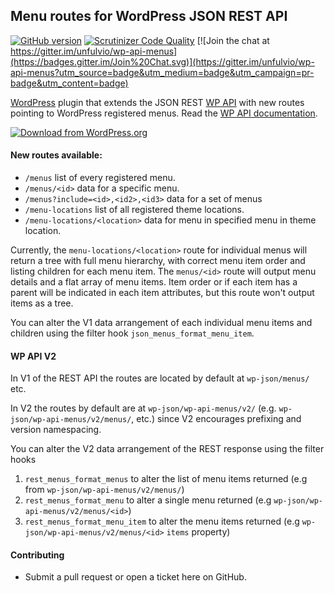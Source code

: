 ## Menu routes for WordPress JSON REST API

[![GitHub version](https://badge.fury.io/gh/unfulvio%2Fwp-api-menus.svg)](http://badge.fury.io/gh/unfulvio%2Fwp-api-menus)
[![Scrutinizer Code Quality](https://scrutinizer-ci.com/g/unfulvio/wp-api-menus/badges/quality-score.png?b=master)](https://scrutinizer-ci.com/g/unfulvio/wp-api-menus/?branch=master)
[![Join the chat at https://gitter.im/unfulvio/wp-api-menus](https://badges.gitter.im/Join%20Chat.svg)](https://gitter.im/unfulvio/wp-api-menus?utm_source=badge&utm_medium=badge&utm_campaign=pr-badge&utm_content=badge)

[WordPress](http://www.wordpress.org/) plugin that extends the JSON REST [WP API](https://github.com/WP-API/WP-API) with new routes pointing to WordPress registered menus. Read the [WP API documentation](http://wp-api.org/).

[![Download from WordPress.org](https://github.com/unfulvio/wp-api-menus/blob/master/assets/wordpress-download-btn.png)](https://wordpress.org/plugins/wp-api-menus/)

#### New routes available:

- `/menus` list of every registered menu.
- `/menus/<id>` data for a specific menu.
- `/menus?include=<id>,<id2>,<id3>` data for a set of menus
- `/menu-locations` list of all registered theme locations.
- `/menu-locations/<location>` data for menu in specified menu in theme location. 

Currently, the `menu-locations/<location>` route for individual menus will return a tree with full menu hierarchy, with correct menu item order and listing children for each menu item. The `menus/<id>` route will output menu details and a flat array of menu items. Item order or if each item has a parent will be indicated in each item attributes, but this route won't output items as a tree.
 
You can alter the V1 data arrangement of each individual menu items and children using the filter hook `json_menus_format_menu_item`.

#### WP API V2

In V1 of the REST API the routes are located by default at `wp-json/menus/` etc.

In V2 the routes by default are at `wp-json/wp-api-menus/v2/` (e.g. `wp-json/wp-api-menus/v2/menus/`, etc.) since V2 encourages prefixing and version namespacing. 

You can alter the V2 data arrangement of the REST response using the filter hooks
1. `rest_menus_format_menus` to alter the list of menu items returned (e.g from `wp-json/wp-api-menus/v2/menus/`)
2. `rest_menus_format_menu` to alter a single menu returned (e.g `wp-json/wp-api-menus/v2/menus/<id>`)
3. `rest_menus_format_menu_item` to alter the menu items returned (e.g `wp-json/wp-api-menus/v2/menus/<id>` `items` property)

#### Contributing

* Submit a pull request or open a ticket here on GitHub. 